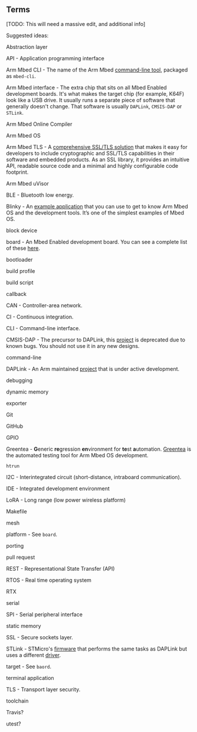 ## Terms

[TODO: This will need a massive edit, and additional info]

Suggested ideas:

Abstraction layer

API - Application programming interface

Arm Mbed CLI - The name of the Arm Mbed [command-line tool](cli.md), packaged as `mbed-cli`.

Arm Mbed interface - The extra chip that sits on all Mbed Enabled development boards. It's what makes the target chip (for example, K64F) look like a USB drive. It usually runs a separate piece of software that generally doesn't change. That software is usually `DAPLink`, `CMSIS-DAP` or `STLink`.

Arm Mbed Online Compiler

Arm Mbed OS

Arm Mbed TLS - A [comprehensive SSL/TLS solution](TLS.md) that makes it easy for developers to include cryptographic and SSL/TLS capabilities in their software and embedded products. As an SSL library, it provides an intuitive API, readable source code and a minimal and highly configurable code footprint.

Arm Mbed uVisor

BLE - Bluetooth low energy.

Blinky - An [example application](first_application.md) that you can use to get to know Arm Mbed OS and the development tools. It’s one of the simplest examples of Mbed OS.

block device

board - An Mbed Enabled development board. You can see a complete list of these [here](https://developer.mbed.org/platforms/).

bootloader

build profile

build script

callback

CAN - Controller-area network.

CI - Continuous integration.

CLI - Command-line interface. 

CMSIS-DAP - The precursor to DAPLink, this [project](https://github.com/mbedmicro/cmsis-dap) is deprecated due to known bugs. You should not use it in any new designs.

command-line

DAPLink - An Arm maintained [project](https://github.com/mbedmicro/DAPLink) that is under active development.

debugging

dynamic memory

exporter

Git

GitHub

GPIO

Greentea - **G**eneric **re**gression **en**vironment for **te**st **a**utomation. [Greentea](greentea.md) is the automated testing tool for Arm Mbed OS development.

`htrun`

I2C - Interintegrated circuit (short-distance, intraboard communication).

IDE - Integrated development environment

LoRA - Long range (low power wireless platform)

Makefile

mesh

platform - See `board`.

porting

pull request

REST - Representational State Transfer (API)

RTOS - Real time operating system

RTX

serial

SPI - Serial peripheral interface

static memory

SSL - Secure sockets layer.

STLink - STMicro's [firmware](http://www.st.com/content/st_com/en/products/embedded-software/development-tool-software/stsw-link007.html) that performs the same tasks as DAPLink but uses a different [driver](http://www.st.com/content/st_com/en/products/embedded-software/development-tool-software/stsw-link009.html).

target - See `baord`.

terminal application

TLS - Transport layer security.

toolchain

Travis?

utest?
